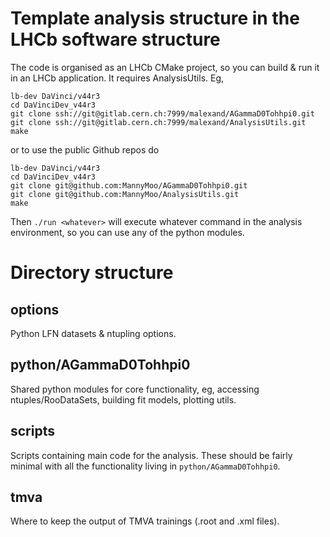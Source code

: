 # Template analysis structure in the LHCb software structure

The code is organised as an LHCb CMake project, so you can build & run it in an LHCb application. It requires AnalysisUtils. Eg,

```
lb-dev DaVinci/v44r3
cd DaVinciDev_v44r3
git clone ssh://git@gitlab.cern.ch:7999/malexand/AGammaD0Tohhpi0.git
git clone ssh://git@gitlab.cern.ch:7999/malexand/AnalysisUtils.git
make
```

or to use the public Github repos do

```
lb-dev DaVinci/v44r3
cd DaVinciDev_v44r3
git clone git@github.com:MannyMoo/AGammaD0Tohhpi0.git
git clone git@github.com:MannyMoo/AnalysisUtils.git
make
```

Then `./run <whatever>` will execute whatever command in the analysis environment, so you can use any of the python modules.

# Directory structure

## options

Python LFN datasets & ntupling options.

## python/AGammaD0Tohhpi0

Shared python modules for core functionality, eg, accessing ntuples/RooDataSets, building fit models, plotting utils.

## scripts

Scripts containing main code for the analysis. These should be fairly minimal with all the functionality living in `python/AGammaD0Tohhpi0`.

## tmva

Where to keep the output of TMVA trainings (.root and .xml files).
